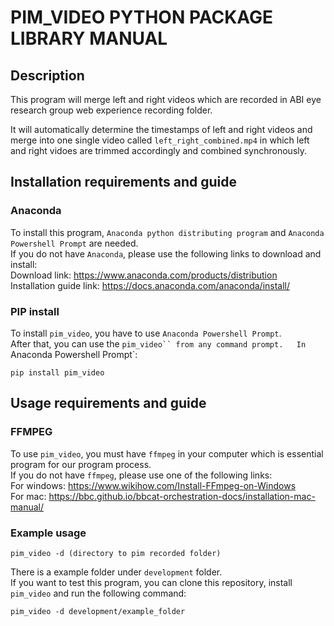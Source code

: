 # PIM_VIDEO PYTHON PACKAGE LIBRARY MANUAL
## Description
This program will merge left and right videos which are recorded in ABI eye research group web experience recording folder. 

It will automatically determine the timestamps of left and right videos and merge into one single video called `left_right_combined.mp4` in which left and right vidoes are trimmed accordingly and combined synchronously.
## Installation requirements and guide
### Anaconda
To install this program, `Anaconda python distributing program` and `Anaconda Powershell Prompt` are needed.  
If you do not have `Anaconda`, please use the following links to download and install:  
Download link: https://www.anaconda.com/products/distribution  
Installation guide link: https://docs.anaconda.com/anaconda/install/  
### PIP install
To install `pim_video`, you have to use `Anaconda Powershell Prompt`.  
After that, you can use the `pim_video`` from any command prompt.  
In `Anaconda Powershell Prompt`:
```
pip install pim_video
```  
## Usage requirements and guide
### FFMPEG
To use `pim_video`, you must have `ffmpeg` in your computer which is essential program for our program process.  
If you do not have `ffmpeg`, please use one of the following links:  
For windows: https://www.wikihow.com/Install-FFmpeg-on-Windows  
For mac: https://bbc.github.io/bbcat-orchestration-docs/installation-mac-manual/  
### Example usage
```
pim_video -d (directory to pim recorded folder)
```
There is a example folder under `development` folder.  
If you want to test this program, you can clone this repository, install `pim_video` and run the following command:
```
pim_video -d development/example_folder
```
